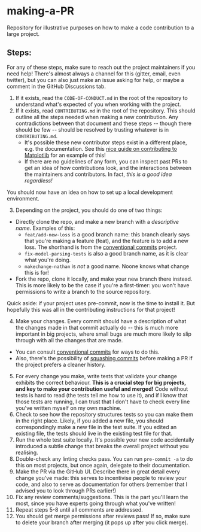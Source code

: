 # making-a-PR
Repository for illustrative purposes on how to make a code contribution to a large project.


## Steps:

For any of these steps, make sure to reach out the project maintainers if you need help! There's almost always a channel for this (gitter, email, even twitter), but you can also just make an issue asking for help, or maybe a comment in the GitHub Discussions tab.

1) If it exists, read the `CODE-OF-CONDUCT.md` in the root of the repository to understand what's expected of you when working with the project.
2) If it exists, read `CONTRIBUTING.md` in the root of the repository. This should outline all the steps needed when making a new contribution. Any contradictions between that document and these steps -- though there should be few -- should be resolved by trusting whatever is in `CONTRIBUTING.md`.
   - It's possible these new contributor steps exist in a different place, e.g. the documentation. See this [nice guide on contributing to Matplotlib](https://matplotlib.org/devdocs/devel/contribute.html#start-contributing) for an example of this!
   - If there are no guidelines of any form, you can inspect past PRs to get an idea of how contributions look, and the interactions between the maintainers and contributors. In fact, _this is a good idea regardless!_

You should now have an idea on how to set up a local development environment.

3) Depending on the project, you should do one of two things:
- Directly clone the repo, and make a new branch with a _descriptive name_.  Examples of this:
  - `feat/add-new-loss` is a good branch name: this branch clearly says that you're making a feature (feat), and the feature is to add a new loss. The shorthand is from the [conventional commits](https://www.conventionalcommits.org/en/v1.0.0/) project.
  - `fix-model-parsing-tests` is also a good branch name, as it is clear what you're doing.
  - `makechange-nathan` is _not_ a good name. Noone knows what change this is for!
- Fork the repo, clone it locally, and make your new branch there instead. This is more likely to be the case if you're a first-timer: you won't have permissions to write a branch to the source repository.

Quick aside: if your project uses pre-commit, now is the time to install it. But hopefully this was all in the contributing instructions for that project!

4) Make your changes. Every commit should have a description of what the changes made in that commit actually do -- this is much more important in big projects, where small bugs are much more likely to slip through with all the changes that are made. 
- You can consult [conventional commits](https://www.conventionalcommits.org/en/v1.0.0/) for ways to do this.
- Also, there's the possibility of [squashing commits](https://stackoverflow.com/questions/5189560/how-do-i-squash-my-last-n-commits-together) before making a PR if the project prefers a cleaner history.

5) For every change you make, write tests that validate your change exhibits the correct behaviour. **This is a crucial step for big projects, and key to make your contribution useful and merged!** Code without tests is hard to read (the tests tell me how to use it), and if I know that those tests are running, I can trust that I don't have to check every line you've written myself on my own machine.
6) Check to see how the repository structures tests so you can make them in the right place. Likely, if you added a new file, you should correspondingly make a new file in the test suite. If you edited an existing file, the tests should live in the existing test file for that.
7) Run the whole test suite locally. It's possible your new code accidentally introduced a subtle change that breaks the overall project without you realising. 
8) Double-check any linting checks pass. You can run `pre-commit -a` to do this on most projects, but once again, delegate to their documentation.
9) Make the PR via the GitHub UI. Describe there in great detail every change you've made: this serves to incentivise people to review your code, and also to serve as documentation for others (remember that I advised you to look through PRs earlier!)
10) Fix any review comments/suggestions. This is the part you'll learn the most, since you have experts going through what you've written!
11) Repeat steps 5-8 until all comments are addressed.
12) You should get merge permissions after reviews pass! If so, make sure to delete your branch after merging (it pops up after you click merge).
